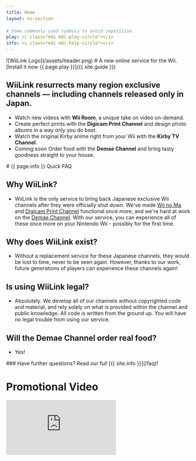 ```yaml
---
title: Home
layout: no-section

# Some commonly used symbols to avoid repetition.
play: <i class="mdi mdi-play-circle"></i>
info: <i class="mdi mdi-help-circle"></i>
---
```


<div class="header header-logo">
![WiiLink Logo](/assets/header.png)
# A new online service for the Wii.
[Install it now {{ page.play }}]({{ site.guide }})
</div>

<div class="section">
  <h2>WiiLink resurrects many region exclusive channels &mdash; including channels released only in Japan.</h2>
  <ul>
      <li>Watch new videos with <b>Wii Room</b>, a unique take on video on-demand.</li>
      <li>Create perfect prints with the <b>Digicam Print Channel</b> and design photo albums in a way only you do best.</li>
      <li>Watch the original Kirby anime right from your Wii with the <b>Kirby TV Channel</b>.</li>
      <li><span class="coming-soon">Coming soon</span> Order food with the <b>Demae Channel</b> and bring tasty goodness straight to your house.</li>
  </ul>
</div>

<div class="faq">
# {{ page.info }} Quick FAQ

## Why WiiLink?
 - WiiLink is the only service to bring back Japanese exclusive Wii channels after they were officially shut down. We've made [Wii no Ma](/services/wii-room) and [Digicam Print Channel](/services/digicam) functional once more, and we're hard at work on the [Demae Channel](/services/demae). With our service, you can experience all of these once more on your Nintendo Wii - possibly for the first time.

## Why does WiiLink exist?
 - Without a replacement service for these Japanese channels, they would be lost to time, never to be seen again. However, thanks to our work, future generations of players can experience these channels again!

## Is using WiiLink legal?
 - Absolutely. We develop all of our channels without copyrighted code and material, and rely solely on what is provided within the channel and public knowledge. All code is written from the ground up. You will have no legal trouble from using our service.

## Will the Demae Channel order real food?
 - Yes!

<div class="center">
### Have further questions? Read our full [{{ site.info }}](/faq)!

# <i class="mdi mdi-movie-open"></i> Promotional Video
<div class="embed">
<iframe src="https://www.youtube.com/embed/Y8gSqBd4oT0" frameborder="0" allow="accelerometer; autoplay; clipboard-write; encrypted-media; gyroscope; picture-in-picture" title="WiiLink: Japan Is Coming to You" allowfullscreen></iframe>
</div>
</div>

</div>